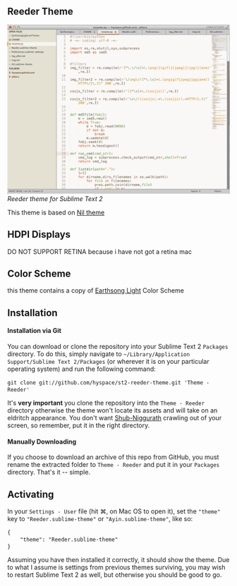 Reeder Theme
------------------------------------------------------------------------

![Reeder theme](https://github.com/hyspace/st2-reeder-theme/raw/master/reeder.png)  
_Reeder theme for Sublime Text 2_

This theme is based on [Nil theme](https://github.com/nilium/st2-nil-theme/) 


HDPI Displays
------------------------------------------------------------------------

DO NOT SUPPORT RETINA
because i have not got a retina mac

Color Scheme
------------------------------------------------------------------------

this theme contains a copy of [Earthsong Light](https://github.com/daylerees/colour-schemes) Color Scheme


Installation
------------------------------------------------------------------------


#### Installation via Git

You can download or clone the repository into your Sublime Text 2
`Packages` directory. To do this, simply navigate to
`~/Library/Application Support/Sublime Text 2/Packages` (or wherever it
is on your particular operating system) and run the following command:

	git clone git://github.com/hyspace/st2-reeder-theme.git 'Theme - Reeder'

It's **very important** you clone the repository into the `Theme - Reeder`
directory otherwise the theme won't locate its assets and will take on
an eldritch appearance. You don't want [Shub-Niggurath][shubby] crawling
out of your screen, so remember, put it in the right directory.

[shubby]: http://en.wikipedia.org/wiki/Shub-Niggurath


#### Manually Downloading

If you choose to download an archive of this repo from GitHub, you must
rename the extracted folder to `Theme - Reeder` and put it in your
`Packages` directory.  That's it -- simple.


Activating
------------------------------------------------------------------------

In your `Settings - User` file (hit ⌘, on Mac OS to open it), set the
`"theme"` key to `"Reeder.sublime-theme"` or `"Ayin.sublime-theme"`, like
so:

    {
        "theme": "Reeder.sublime-theme"
    }


Assuming you have then installed it correctly, it should show the theme.
Due to what I assume is settings from previous themes surviving, you may
wish to restart Sublime Text 2 as well, but otherwise you should be good
to go.
